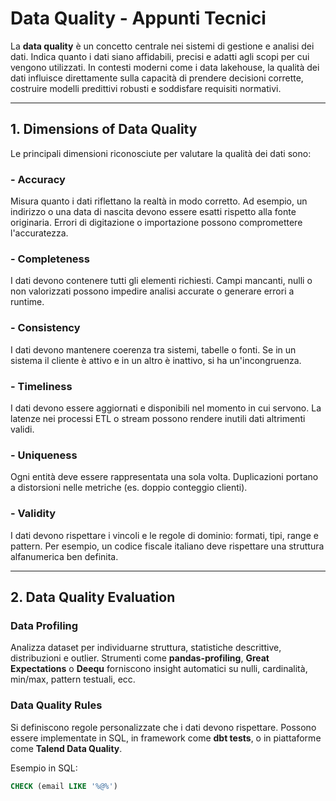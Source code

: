 # Data Quality - Appunti Tecnici

La **data quality** è un concetto centrale nei sistemi di gestione e analisi dei dati. Indica quanto i dati siano affidabili, precisi e adatti agli scopi per cui vengono utilizzati. In contesti moderni come i data lakehouse, la qualità dei dati influisce direttamente sulla capacità di prendere decisioni corrette, costruire modelli predittivi robusti e soddisfare requisiti normativi.

---

## 1. Dimensions of Data Quality

Le principali dimensioni riconosciute per valutare la qualità dei dati sono:

### - **Accuracy**
Misura quanto i dati riflettano la realtà in modo corretto. Ad esempio, un indirizzo o una data di nascita devono essere esatti rispetto alla fonte originaria. Errori di digitazione o importazione possono compromettere l'accuratezza.

### - **Completeness**
I dati devono contenere tutti gli elementi richiesti. Campi mancanti, nulli o non valorizzati possono impedire analisi accurate o generare errori a runtime.

### - **Consistency**
I dati devono mantenere coerenza tra sistemi, tabelle o fonti. Se in un sistema il cliente è attivo e in un altro è inattivo, si ha un'incongruenza.

### - **Timeliness**
I dati devono essere aggiornati e disponibili nel momento in cui servono. La latenze nei processi ETL o stream possono rendere inutili dati altrimenti validi.

### - **Uniqueness**
Ogni entità deve essere rappresentata una sola volta. Duplicazioni portano a distorsioni nelle metriche (es. doppio conteggio clienti).

### - **Validity**
I dati devono rispettare i vincoli e le regole di dominio: formati, tipi, range e pattern. Per esempio, un codice fiscale italiano deve rispettare una struttura alfanumerica ben definita.

---

## 2. Data Quality Evaluation

### Data Profiling
Analizza dataset per individuarne struttura, statistiche descrittive, distribuzioni e outlier. Strumenti come **pandas-profiling**, **Great Expectations** o **Deequ** forniscono insight automatici su nulli, cardinalità, min/max, pattern testuali, ecc.

### Data Quality Rules
Si definiscono regole personalizzate che i dati devono rispettare. Possono essere implementate in SQL, in framework come **dbt tests**, o in piattaforme come **Talend Data Quality**.

Esempio in SQL:
```sql
CHECK (email LIKE '%@%')